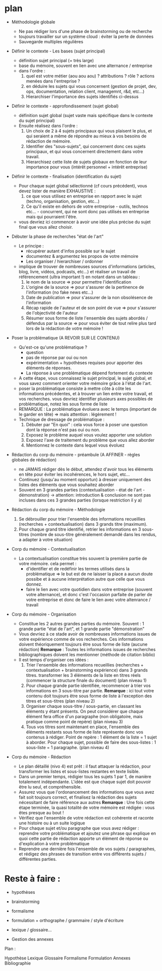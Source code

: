# plan


- Méthodologie globale
  - Ne pas rédiger lors d'une phase de brainstorming ou de recherche
  - toujours travailler sur un système cloud : éviter la perte de données
  - Sauvegarde multiples régulières

- Définir le contexte - Les bases (sujet principal)
  - définition sujet principal (= très large)
  - base du mémoire, souvent en lien avec une alternance / entreprise
  - dans l'ordre : 
    1. quel est votre métier (aou aou aou) ? attributions ? rôle ? actions menées dans l'entreprise ?
    2. en déduire les sujets qui vous concernent (gestion de projet, dev, ops, documentation, relation client, managemnt, r&d, etc...)
    3. Hierarchiser l'importance des sujets identifiés ci-dessus

- Définir le contexte - approfondissement (sujet global)
  - définition sujet global (sujet vaste mais spécifique dans le contexte du sujet principal)
  - Ensuite réalisez dans l'ordre : 
    1. Un choix de 2 à 4 sujets principaux qui vous plaisent le plus, et qui seraient a même de répondre au mieux à vos besoins de rédaction de mémoire.
    2. Identifier des "sous-sujets", qui concernent donc ces sujets principaux, et qui vous concernent directement dans votre travail.
    3. Hierarchisez cette liste de sujets globaux en fonction de leur importance pour vous (intérêt personnel + intérêt entreprise)

- Définir le contexte - finalisation (identification du sujet)
    - Pour chaque sujet global sélectionné (cf cours précédent), vous devez lister de manière EXHAUSTIVE : 
       1. ce que vous utilisez en entreprise en rapport avec le sujet (techno, organisation, gestion, etc...)
       2. Ce qu'il existe en dehors de votre entreprise - outils, technos etc... - concurrent, qui ne sont donc pas utilisés en entreprise mais qui pourraient l'être.
  - vous devriez ici commencer à avoir une idée plus précise du sujet final que vous allez choisir.

- Débuter la phase de recherches "état de l'art"
  - Le principe :
    - récupérer autant d'infos possible sur le sujet
    - documentez & argumentez les propos de votre mémoire
    - Les organiser / hierarchiser / ordonner
  - implique de trouver de nombreuses sources d'informations (articles, blog, livre, vidéos, podcasts, etc...) et réaliser un travail de référencement (ultra important !) en notant dans un tableau : 
    1. le nom de la source => pour permettre l'identification
    2. L'origine de la source => pour s'assurer de la pertinence de l'information (no fake news etc...)
    3. Date de publication => pour s'assurer de la non obsolésence de l'information
    4. Récap rapide de l'auteur et de son point de vue => pour s'assurer de l'objectivité de l'auteur
    5. Résumer sous forme de liste l'ensemble des sujets abordés / défendus par la source => pour vous éviter de tout relire plus tard lors de la rédaction de votre mémoire !

- Poser la problématique (A REVOIR SUR LE CONTENU)
  - Qu'est-ce qu'une problématique ?
    - question
    - pas de réponse par oui ou non
    - expérimentation + hypothèses requises pour apporter des éléments de réponses.
    - La réponse à une problématique dépend fortement du contexte
  - A cette étape, vous connaissez le sujet principal, le sujet global, et vous savez comment orienter votre mémoire grâce à l'état de l'art.
  - poser la problématique consiste à mettre côte à côte les informations précédentes, et à trouver un lien entre votre travail, et vos recherches. vous devriez identifier plusieurs axes possibles de problématique, notez les sous forme de liste
  - REMARQUE : La problématique évoluera avec le temps (important de le garder en tête) => mais attention : légèrement ! 
  - Technique de dressage de problématique : 
    1. Débuter par "En quoi" : cela vous force à poser une question dont la réponse n'est pas oui ou non.
    2. Exposez le problème auquel vous voulez apporter une solution
    3. Exposez l'axe de traitement du problème que vous allez aborder
    4. Mentionnez le contexte dans lequel vous évoluez

- Rédaction du corp du mémoire - préambule (A AFFINER - règles globales de rédaction)
  - ne JAMAIS rédiger dès le début, attendez d'avoir tous les éléments en tête pour éviter les incohérences, le hors sujet, etc...
  - Continuez (jusqu'au moment opportun) à dresser uniquement des listes des éléments que vous souhaitez aborder
  - Souvent en 3 grandes parties (contextualisation - état de l'art - démonstration) -> attention: introduction & conclusion ne sont pas incluses dans ces 3 grandes parties (lorsque restriction il y a)

- Rédaction du corp du mémoire - Méthodologie
  1. Se débrouiller pour trier l'ensemble des informations recueillies (recherches + contextualisation) dans 3 grands titre (maximum).
  2. Pour chaque grand titre identifié, retrier les informations en 3 sous-titres (nombre de sous-titre généralement demandé dans les rendus, a adapter à votre situation)

- Corp du mémoire - Contextualisation
  - La contextualisation constitue très souvent la première partie de votre mémoire. cela permet : 
    - d'identifier et de redéfinir les termes utilisés dans la problématique => le but est de ne laisser la place a aucun doute possibe et à aucune interprétation autre que celle que vous donnez.
    - faire le lien avec votre quotidien dans votre entreprise (souvent votre alternance), et donc c'est l'occasion parfaite de parler de votre entreprise et donc de faire le lien avec votre altenrance / travail

- Corp du mémoire - Organisation
  - Constitue les 2 autres grandes parties du mémoire. Souvent : 1 grande partie "état de l'art", et 1 grande partie "démonstration"
  - Vous devriez à ce stade avoir de nombreuses informations issues de votre expérience comme de vos recherches. Ces informations doivent théoriquement toujours être sous forme de liste (aucune rédaction)
  __Remarque__ : Toutes les informations issues de recherches bibliographiques doivent les mentionner (méthode de citation biblio)
  - Il est temps d'organiser ces idées : 
    1. Trier l'ensemble des informations recueillies (recherches + contextualisation + brainstorming expérience) dans 3 grands titres. transformer les 3 éléments de la liste en titres réels (commencer la structure finale du document) (plan niveau 1)
    2. Pour chaque grande partie identifiée, recommencer à trier vos informations en 3 sous-titre par partie.
    __Remarque__ : ici tout votre contenu doit toujours être sous forme de liste à l'exception des titres et sous-titres (plan niveau 2)
    3. Organiser chaque sous-titre / sous-partie, en classant les éléments y étant présents. On peut considérer que chaque élément fera office d'un paragraphe (non obligatoire, mais pratique comme point de repère) (plan niveau 3)
    4. Tous vos titres sont maintenant en place, l'ensemble des éléments restants sous forme de liste représente donc vos contenus à rédiger. Point de repère : 1 élément de la liste = 1 sujet à aborder. Pour chaque sujet, possible de faire des sous-listes : 1 sous-liste = 1 paragraphe. (plan niveau 4)

- Corp du mémoire - Rédaction
  - Le plan détaillé (nivo 4) est prêt : il faut attaquer la rédaction, pour transformer les listes et sous-listes restantes en texte lisible.
  - Dans un premier temps, rédigier tous les sujets 1 par 1, de manière totalement indépendante. L'idée est que chaque sujet doit pouvoir être lu seul, et compréhensible.
  - Assurez vous que l'ordonancement des informations que vous avez fait soit toujours correct, et finalisez la rédaction des sujets nécessitant de faire référence aux autres
  __Remarque__ : Une fois cette étape terminée, la quasi totalité de votre mémoire est rédigée : vous êtes presque au bout !
  - Vérifiez que l'ensemble de votre rédaction est cohérente et raconte une histoire ou à un suite logique
  - Pour chaque sujet et/ou paragraphe que vous avez rédiger : reprendre votre problématique et ajoutez une phrase qui explique en quoi cette partie de rédaction apporte un élément de réponse ou d'explication à votre problématique
  - Reprendre une dernière fois l'ensemble de vos sujets / paragraphes, et rédigez des phrases de transition entre vos différents sujets / différentes parties.



# Reste à faire : 

- hypothèses
- brainstorming

- formalisme
- formulation + orthographe / grammaire / style d'écriture
- lexique / glossaire...
- Gestion des annexes


Plan : 


Hypothèse
Lexique
Glossaire
Formalisme
Formulation
Annexes
Bibliographie